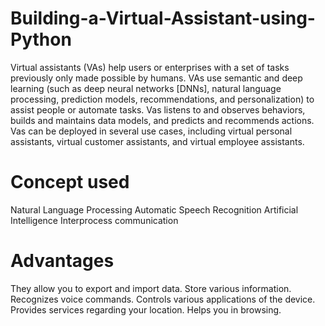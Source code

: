 # Building-a-Virtual-Assistant-using-Python
Virtual assistants (VAs) help users or enterprises with a set of tasks previously only made possible by humans.  VAs use semantic and deep learning (such as deep neural networks [DNNs], natural language processing, prediction models, recommendations, and personalization) to assist people or automate tasks.
Vas listens to and observes behaviors, builds and maintains data models, and predicts and recommends actions. 
Vas can be deployed in several use cases, including virtual personal assistants, virtual customer assistants, and virtual employee assistants.
# Concept used
Natural Language Processing 
Automatic Speech Recognition
Artificial Intelligence 
Interprocess communication
# Advantages
 They allow you to export and import data.
 Store various information.
 Recognizes voice commands. 
 Controls various applications of the device.
 Provides services regarding your location.
 Helps you in browsing.

